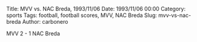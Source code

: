 Title: MVV vs. NAC Breda, 1993/11/06
Date: 1993/11/06 00:00
Category: sports
Tags: football, football scores, MVV, NAC Breda
Slug: mvv-vs-nac-breda
Author: carbonero


MVV 2 - 1 NAC Breda

